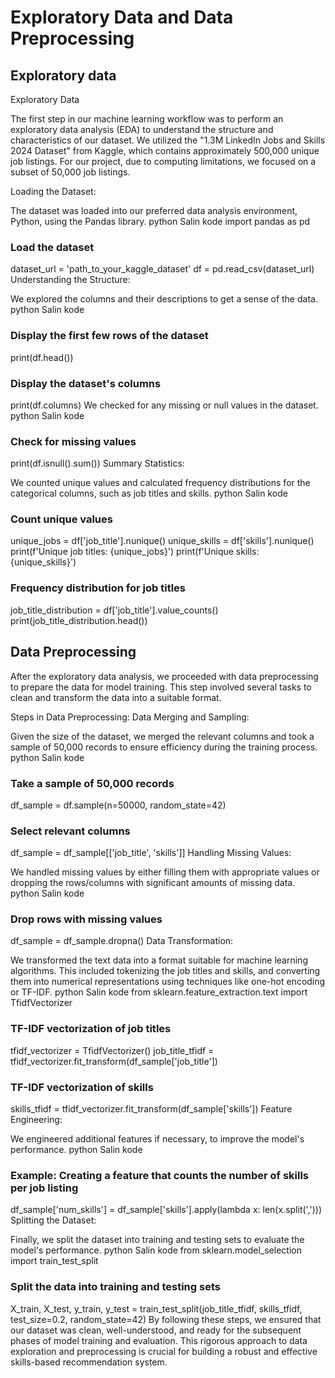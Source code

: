 # Exploratory Data and Data Preprocessing
## Exploratory data 
Exploratory Data

The first step in our machine learning workflow was to perform an exploratory data analysis (EDA) to understand the structure and characteristics of our dataset. We utilized the "1.3M LinkedIn Jobs and Skills 2024 Dataset" from Kaggle, which contains approximately 500,000 unique job listings. For our project, due to computing limitations, we focused on a subset of 50,000 job listings.

Loading the Dataset:

The dataset was loaded into our preferred data analysis environment, Python, using the Pandas library.
python
Salin kode
import pandas as pd

### Load the dataset
dataset_url = 'path_to_your_kaggle_dataset'
df = pd.read_csv(dataset_url)
Understanding the Structure:

We explored the columns and their descriptions to get a sense of the data.
python
Salin kode
### Display the first few rows of the dataset
print(df.head())

### Display the dataset's columns
print(df.columns)
We checked for any missing or null values in the dataset.
python
Salin kode
### Check for missing values
print(df.isnull().sum())
Summary Statistics:

We counted unique values and calculated frequency distributions for the categorical columns, such as job titles and skills.
python
Salin kode
### Count unique values
unique_jobs = df['job_title'].nunique()
unique_skills = df['skills'].nunique()
print(f'Unique job titles: {unique_jobs}')
print(f'Unique skills: {unique_skills}')

### Frequency distribution for job titles
job_title_distribution = df['job_title'].value_counts()
print(job_title_distribution.head())
## Data Preprocessing
After the exploratory data analysis, we proceeded with data preprocessing to prepare the data for model training. This step involved several tasks to clean and transform the data into a suitable format.

Steps in Data Preprocessing:
Data Merging and Sampling:

Given the size of the dataset, we merged the relevant columns and took a sample of 50,000 records to ensure efficiency during the training process.
python
Salin kode
### Take a sample of 50,000 records
df_sample = df.sample(n=50000, random_state=42)

### Select relevant columns
df_sample = df_sample[['job_title', 'skills']]
Handling Missing Values:

We handled missing values by either filling them with appropriate values or dropping the rows/columns with significant amounts of missing data.
python
Salin kode
### Drop rows with missing values
df_sample = df_sample.dropna()
Data Transformation:

We transformed the text data into a format suitable for machine learning algorithms. This included tokenizing the job titles and skills, and converting them into numerical representations using techniques like one-hot encoding or TF-IDF.
python
Salin kode
from sklearn.feature_extraction.text import TfidfVectorizer

### TF-IDF vectorization of job titles
tfidf_vectorizer = TfidfVectorizer()
job_title_tfidf = tfidf_vectorizer.fit_transform(df_sample['job_title'])

### TF-IDF vectorization of skills
skills_tfidf = tfidf_vectorizer.fit_transform(df_sample['skills'])
Feature Engineering:

We engineered additional features if necessary, to improve the model's performance.
python
Salin kode
### Example: Creating a feature that counts the number of skills per job listing
df_sample['num_skills'] = df_sample['skills'].apply(lambda x: len(x.split(',')))
Splitting the Dataset:

Finally, we split the dataset into training and testing sets to evaluate the model's performance.
python
Salin kode
from sklearn.model_selection import train_test_split

### Split the data into training and testing sets
X_train, X_test, y_train, y_test = train_test_split(job_title_tfidf, skills_tfidf, test_size=0.2, random_state=42)
By following these steps, we ensured that our dataset was clean, well-understood, and ready for the subsequent phases of model training and evaluation. This rigorous approach to data exploration and preprocessing is crucial for building a robust and effective skills-based recommendation system.
